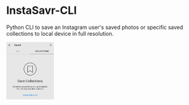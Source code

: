 # InstaSavr-CLI

Python CLI to save an Instagram user's saved photos or specific saved collections to local device in full resolution.

<img src="readme.jpg" alt="Saved Collections" style="width: 25%" />
